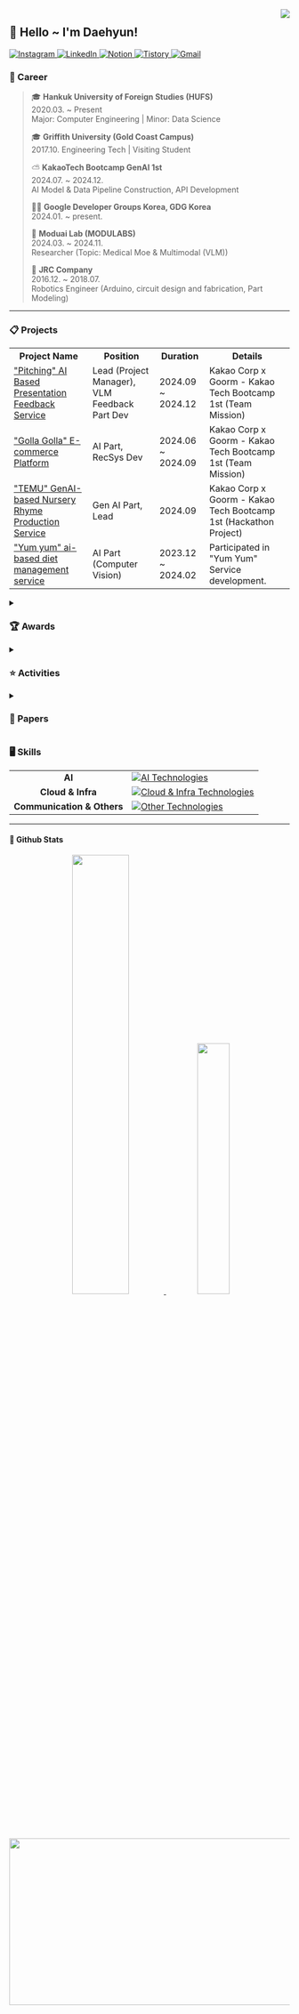 <div align="right">
  <img src="https://komarev.com/ghpvc/?username=Daehyun-Bigbread&&style=flat-square" align="right"/>
</div>

<div align="left">

## 👋 Hello ~ I'm Daehyun!
  
  <a href="https://www.instagram.com/developer._.toby/" target="_blank">
    <img src="https://img.shields.io/badge/Instagram-%23000000?style=for-the-badge&logo=instagram&logoColor=white&color=dd2a7b" alt="Instagram" />
  </a>
  <a href="https://www.linkedin.com/in/daehyun-kim-b6336b291/">
    <img src="https://img.shields.io/badge/LinkedIn-%230077B5?style=for-the-badge&logo=linkedin&logoColor=white" alt="LinkedIn"/>
  </a>
  <a href="https://www.notion.so/bigbread-1129/Hello-I-m-Daehyun-ad5c33377ba74550b94293fd32c7c6d9?pvs=4">
    <img src="https://img.shields.io/badge/Notion-%23000000?style=for-the-badge&logo=notion&logoColor=white" alt="Notion" />
  </a>
  <a href="https://daehyun-bigbread.tistory.com">
    <img src="https://img.shields.io/badge/Tistory-ff5544?style=for-the-badge&logo=tistory&logoColor=white" alt="Tistory" />
  </a>
  <a href="mailto:bigdarkgold@gmail.com">
    <img src="https://img.shields.io/badge/Gmail-D14836?style=for-the-badge&logo=gmail&logoColor=white" alt="Gmail" />
  </a>

</div>

### 🌱 Career

> 🎓 **Hankuk University of Foreign Studies (HUFS)**  
> 2020.03. ~ Present  
> Major: Computer Engineering | Minor: Data Science  
>
> 🎓 **Griffith University (Gold Coast Campus)**  
> 2017.10.
> Engineering Tech | Visiting Student
>
> ⛅️ **KakaoTech Bootcamp GenAI 1st**  
> 2024.07. ~ 2024.12.  
> AI Model & Data Pipeline Construction, API Development
> 
> 🧑‍💻 **Google Developer Groups Korea, GDG Korea**  
> 2024.01. ~ present.  
>
> 🐤 **Moduai Lab (MODULABS)**  
> 2024.03. ~ 2024.11.  
> Researcher (Topic: Medical Moe & Multimodal (VLM))
> 
> 🤖 **JRC Company**  
> 2016.12. ~ 2018.07.  
> Robotics Engineer (Arduino, circuit design and fabrication, Part Modeling)
---

<div align="left">
    <h3>📋 Projects</h3>
    <table>
        <tr>
            <th>Project Name</th>
            <th>Position</th>
            <th>Duration</th>
            <th>Details</th>
        </tr>
        <tr>
          <td>
            <a href="https://github.com/KakaoTech-14-All-in-one-move" target="_blank">
              "Pitching" AI Based Presentation Feedback Service
            </a>
          </td>
          <td>Lead (Project Manager), VLM Feedback Part Dev</td>
          <td>2024.09 ~ 2024.12</td>
          <td>Kakao Corp x Goorm - Kakao Tech Bootcamp 1st (Team Mission)</td>
        </tr>
        <tr>
          <td>
            <a href="https://github.com/Kakaotech-18-Ecommerce" target="_blank">
              "Golla Golla" E-commerce Platform
            </a>
          </td>
          <td>AI Part, RecSys Dev</td>
          <td>2024.06 ~ 2024.09</td>
          <td>Kakao Corp x Goorm - Kakao Tech Bootcamp 1st (Team Mission)</td>
        </tr>
        <tr>
          <td>
            <a href="https://github.com/Kakao-Groomton-MusicGen" target="_blank">
              "TEMU" GenAI-based Nursery Rhyme Production Service
            </a>
          </td>
          <td>Gen AI Part, Lead</td>
          <td>2024.09</td>
          <td>Kakao Corp x Goorm - Kakao Tech Bootcamp 1st (Hackathon Project)</td>
        </tr>
        <tr>
          <td>
            <a href="https://github.com/Kakao-Groomton-MusicGen" target="_blank">
              "Yum yum" ai-based diet management service
            </a>
          </td>
          <td>AI Part (Computer Vision)</td>
          <td>2023.12 ~ 2024.02</td>
          <td>Participated in "Yum Yum" Service development.</td>
        </tr>
    </table>
</div>

<details>
  <summary><h3>🏆 Awards</h3></summary>
  <table>
    <thead>
      <tr>
        <th>Award</th>
        <th>Issued by</th>
        <th>Date</th>
        <th>Details/Location</th>
      </tr>
    </thead>
    <tbody>
      <tr>
        <td>Grand Award</td>
        <td>Seoul AI Hub X MODULABS</td>
        <td>2024.02.23</td>
        <td>2024 AI/SW Start-up Job Fair</td>
      </tr>
      <tr>
        <td>Best-paper Award</td>
        <td>NCAEIC-2023 (ICT-AES, KSF)</td>
        <td>2023.11.30 ~ 2023.12.02</td>
        <td>Hotel The One, Jeju Island, Korea</td>
      </tr>
      <tr>
        <td>Excellence Award</td>
        <td>HUFS Summer Hackathon (GDSC HUFS & TAB, AI Education Center of HUFS)</td>
        <td>2024.06.28 ~ 2024.06.29</td>
        <td>2024 HUFS Summer Hackathon</td>
      </tr>
      <tr>
        <td>Capstone Project Research Excellent Award</td>
        <td>HUFS Data Analysis Academy (DAT), HUFS School of Economics and Business</td>
        <td>2023.12.11</td>
        <td>Capstone project research recognition</td>
      </tr>
      <tr>
        <td>Bronze Award (4th)</td>
        <td>International Robot Olympiad (IROC)</td>
        <td>2017.08.05 ~ 2017.08.06</td>
        <td>DDC Convention Center, Daejeon, Korea</td>
      </tr>
      <tr>
        <td>Creative Concept Award</td>
        <td>The 4th Australian Robotics Challenge (Griffith University, Google Australia, Australia Robotics Association)</td>
        <td>2017.10.26 ~ 2017.10.27</td>
        <td>Griffith University Gold Coast Campus, Brisbane, Australia</td>
      </tr>
    </tbody>
  </table>

</details>

<details>
  <summary><h3> ⭐ Activities</h3></summary>
  <div align="center">
  <table>
    <thead>
      <tr>
        <th>Organization/Team</th>
        <th>Position</th>
        <th>Duration</th>
        <th>Key Activities/Contributions</th>
      </tr>
    </thead>
    <tbody>
      <tr>
        <td>Google Developers Group</td>
        <td>Organizer, Staff</td>
        <td>2024 ~ Present</td>
        <td>GopherCon Korea 2024 Organizer (GDG Golang Korea), Speaker Management, Build with AI (GDG Campus Korea) Staff</td>
      </tr>
      <tr>
        <td>PyCon 2024</td>
        <td>Speaker</td>
        <td>2024.10</td>
        <td>Topic: "Analyzing Financial Data with AI & Python using NLP"</td>
      </tr>
      <tr>
        <td>YOUTHCON'24</td>
        <td>Speaker</td>
        <td>2024.08</td>
        <td>Topic: "Growth from Reckless Challenges"</td>
      </tr>
      <tr>
        <td>ICT-Advanced Engineering Society (ICT-AES)</td>
        <td>Participant (Member)</td>
        <td>2023.12</td>
        <td>National Conference on Advanced Engineering and ICT-Convergence (NCAEIC-2023)</td>
      </tr>
      <tr>
        <td>JRC Robotics Engineer</td>
        <td>Circuit & Robotics Engineer</td>
        <td>2016.12 ~ 2018.07</td>
        <td>Designed robots and circuits for JRC Robotics</td>
      </tr>
      <tr>
        <td>SW/AI University Global Talent Training Program</td>
        <td>Participant</td>
        <td>2023.11</td>
        <td>Training programs in Nanyang Technical University, National University of Singapore, Hanoi University of Science and Technology</td>
      </tr>
      <tr>
        <td>DAT (Data Analysis Academy)</td>
        <td>ML Team Member</td>
        <td>2023.09 ~ 2023.12</td>
        <td>Capstone project: Predicting transaction prices of top 5 Korean apartment brands using ML</td>
      </tr>
      <tr>
        <td>Team FindAlpha</td>
        <td>Member</td>
        <td>2023.06 ~ 2023.08</td>
        <td>Deep learning NLP projects, participated in "Mapping 101 Service" development with Ministry of Science, ICT & Kdata</td>
      </tr>
      <tr>
        <td>Passion & Pioneer Academic Society of Computer Engineering (PnP)</td>
        <td>Organizer</td>
        <td>2020 ~ Present</td>
        <td>Led AI study team (2023 ~ 2024.02), participated in AI and Data Science study groups (2020 ~ 2021)</td>
      </tr>
    </tbody>
  </table>

</details>

<details>
  <summary><h3>📝 Papers</h3></summary>

  - "Investing Mapping 101: Visualization of the Industry through Keywords & Sensitivity Analysis" - National Conference on Advanced Engineering and ICT-Convergence 2023 (NCAEIC-2023), organized by ICT-AES and KSF at Hotel The One, Jeju Island, Korea Republic (Nov. 30 - Dec. 2, 2023)
  - "Predicting Actual Transaction Prices of Top 5 Korea Apartment Brands Using ML" - Conference Capstone Project Presentation, organized by HUFS Data Analysis Academy DAT, HUFS School of Economics and Business (Dec. 07, 2023)

</details>

### 🖥️ Skills

<div align="center">
  <table>
    <tr>
      <td align="center"><strong>AI</strong></td>
      <td>
        <a href="https://skillicons.dev">
          <img src="https://skillicons.dev/icons?i=py,cpp,tensorflow,pytorch,opencv,sklearn" alt="AI Technologies" />
        </a>
      </td>
    </tr>
    <tr>
      <td align="center"><strong>Cloud & Infra</strong></td>
      <td>
        <a href="https://skillicons.dev">
          <img src="https://skillicons.dev/icons?i=aws,gcp,docker,linux,git,github" alt="Cloud & Infra Technologies" />
        </a>
      </td>
    </tr>
    <tr>
      <td align="center"><strong>Communication & Others</strong></td>
      <td>
        <a href="https://skillicons.dev">
          <img src="https://skillicons.dev/icons?i=react,figma,arduino,md,notion,discord,gmail,linkedin" alt="Other Technologies" />
        </a>
      </td>
    </tr>
  </table>
</div>


---

#### 🌱 Github Stats  
<p align="center">
  <a href="s">
  <img src="https://github-readme-stats.vercel.app/api?username=Daehyun-Bigbread&theme=tokyonight&show_icons=true&hide_border=true" width="45%"/>
  </a>
  <img src="https://github-readme-stats.vercel.app/api/top-langs/?username=Daehyun-Bigbread&theme=tokyonight&layout=compact" width="34%"/>
</p>

<a href="https://github.com/devxb/gitanimals">
<img
  src="https://render.gitanimals.org/farms/Daehyun-Bigbread"
  width="1000"
  height="300"
/>
</a>
<!--

**Daehyun-Bigbread/Daehyun-Bigbread** is a ✨ _special_ ✨ repository because its `README.md` (this file) appears on your GitHub profile.


Here are some ideas to get you started:

- 🔭 I’m currently working on ...
- 🌱 I’m currently learning ...
- 👯 I’m looking to collaborate on ...
- 🤔 I’m looking for help with ...
- 💬 Ask me about ...
- 📫 How to reach me: ...
- 😄 Pronouns: ...
- ⚡ Fun fact: ...
-->
